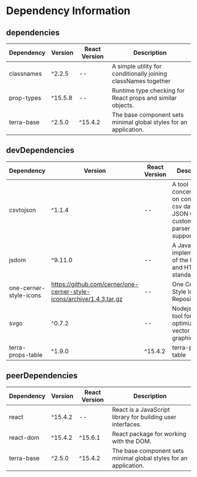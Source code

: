 # Dependency Information

## dependencies
| Dependency | Version | React Version | Description |
|-|-|-|-|
| classnames | ^2.2.5 | -- | A simple utility for conditionally joining classNames together |
| prop-types | ^15.5.8 | -- | Runtime type checking for React props and similar objects. |
| terra-base | ^2.5.0 | ^15.4.2 | The base component sets minimal global styles for an application. |

## devDependencies
| Dependency | Version | React Version | Description |
|-|-|-|-|
| csvtojson | ^1.1.4 | -- | A tool concentrating on converting csv data to JSON with customised parser supporting |
| jsdom | ^9.11.0 | -- | A JavaScript implementation of the DOM and HTML standards |
| one-cerner-style-icons | https://github.com/cerner/one-cerner-style-icons/archive/1.4.3.tar.gz | -- | One Cerner Style Icon Repository |
| svgo | ^0.7.2 | -- | Nodejs-based tool for optimizing SVG vector graphics files |
| terra-props-table | ^1.9.0 | ^15.4.2 | terra-props-table |

## peerDependencies
| Dependency | Version | React Version | Description |
|-|-|-|-|
| react | ^15.4.2 | -- | React is a JavaScript library for building user interfaces. |
| react-dom | ^15.4.2 | ^15.6.1 | React package for working with the DOM. |
| terra-base | ^2.5.0 | ^15.4.2 | The base component sets minimal global styles for an application. |
